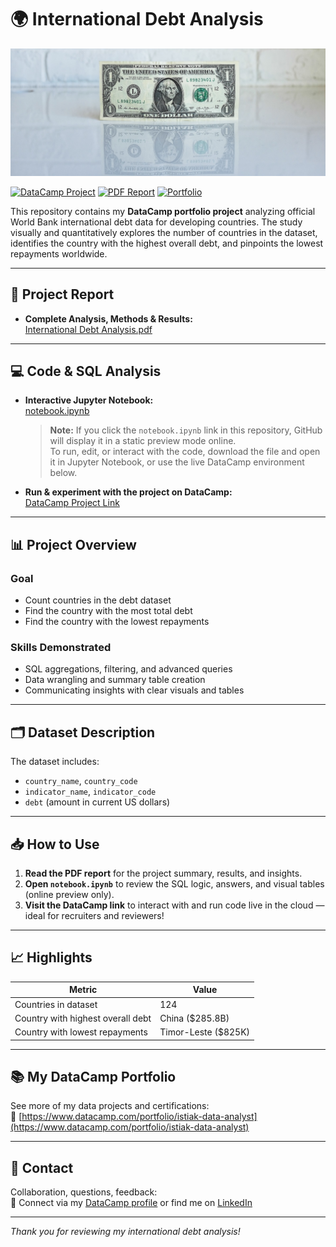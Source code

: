 # 🌍 International Debt Analysis

![International Debt Visual](image.jpg) <!-- Replace or add your own project screenshot or relevant image -->

[![DataCamp Project](https://img.shields.io/badge/DataCamp-Project-blue?logo=datacamp&logoColor=white)](https://www.datacamp.com/datalab/w/690d9ad7-56d4-4aad-a5ea-b0efddb9b66f/edit)
[![PDF Report](https://img.shields.io/badge/Report-PDF-orange?logo=adobeacrobatreader&logoColor=white)](International%20Debt%20Analysis.pdf)
[![Portfolio](https://img.shields.io/badge/Portfolio-istiak--data--analyst-brightgreen)](https://www.datacamp.com/portfolio/istiak-data-analyst)

This repository contains my **DataCamp portfolio project** analyzing official World Bank international debt data for developing countries. The study visually and quantitatively explores the number of countries in the dataset, identifies the country with the highest overall debt, and pinpoints the lowest repayments worldwide.

---

## 📄 Project Report

- **Complete Analysis, Methods & Results:**  
  [International Debt Analysis.pdf](International%20Debt%20Analysis.pdf)

---

## 💻 Code & SQL Analysis

- **Interactive Jupyter Notebook:**  
  [notebook.ipynb](notebook.ipynb)  
  > **Note:** If you click the `notebook.ipynb` link in this repository, GitHub will display it in a static preview mode online.  
  > To run, edit, or interact with the code, download the file and open it in Jupyter Notebook, or use the live DataCamp environment below.

- **Run & experiment with the project on DataCamp:**  
  [DataCamp Project Link](https://www.datacamp.com/datalab/w/690d9ad7-56d4-4aad-a5ea-b0efddb9b66f/edit)

---

## 📊 Project Overview

### **Goal**
- Count countries in the debt dataset
- Find the country with the most total debt
- Find the country with the lowest repayments

### **Skills Demonstrated**
- SQL aggregations, filtering, and advanced queries
- Data wrangling and summary table creation
- Communicating insights with clear visuals and tables

---

## 🗂 Dataset Description

The dataset includes:
- `country_name`, `country_code`
- `indicator_name`, `indicator_code`
- `debt` (amount in current US dollars)

---

## 📥 How to Use

1. **Read the PDF report** for the project summary, results, and insights.
2. **Open `notebook.ipynb`** to review the SQL logic, answers, and visual tables (online preview only).
3. **Visit the DataCamp link** to interact with and run code live in the cloud — ideal for recruiters and reviewers!

---

## 📈 Highlights

| Metric                              | Value                 |
|--------------------------------------|-----------------------|
| Countries in dataset                 | 124                   |
| Country with highest overall debt    | China ($285.8B)       |
| Country with lowest repayments       | Timor-Leste ($825K)   |

---

## 📚 My DataCamp Portfolio

See more of my data projects and certifications:  
🔗 [https://www.datacamp.com/portfolio/istiak-data-analyst](https://www.datacamp.com/portfolio/istiak-data-analyst)

---

## 📧 Contact

Collaboration, questions, feedback:  
📩 Connect via my [DataCamp profile](https://www.datacamp.com/portfolio/istiak-data-analyst) or find me on [LinkedIn](https://www.linkedin.com/in/istiak-data-analyst/)

---

*Thank you for reviewing my international debt analysis!*

